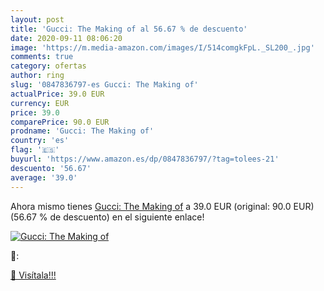 ```yaml
---
layout: post
title: 'Gucci: The Making of al 56.67 % de descuento'
date: 2020-09-11 08:06:20
image: 'https://m.media-amazon.com/images/I/514comgkFpL._SL200_.jpg'
comments: true
category: ofertas
author: ring
slug: '0847836797-es Gucci: The Making of'
actualPrice: 39.0 EUR
currency: EUR
price: 39.0
comparePrice: 90.0 EUR
prodname: 'Gucci: The Making of'
country: 'es'
flag: '🇪🇸'
buyurl: 'https://www.amazon.es/dp/0847836797/?tag=tolees-21'
descuento: '56.67'
average: '39.0'
---
```


Ahora mismo tienes [Gucci: The Making of](https://www.amazon.es/dp/0847836797/?tag=tolees-21) a 39.0 EUR (original: 90.0 EUR) (56.67 %  de descuento) en el siguiente enlace!

[![Gucci: The Making of](https://m.media-amazon.com/images/I/514comgkFpL._SL200_.jpg)](https://www.amazon.es/dp/0847836797/?tag=tolees-21)

🔎:


[🛒 Visítala!!!](https://www.amazon.es/dp/0847836797/?tag=tolees-21)
